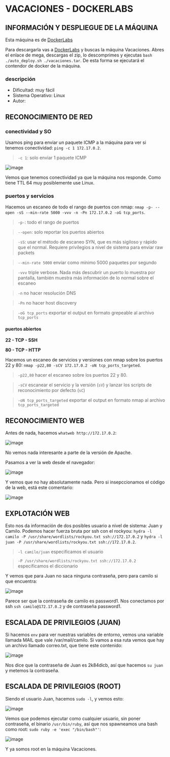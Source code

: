# VACACIONES - DOCKERLABS

## INFORMACIÓN Y DESPLIEGUE DE LA MÁQUINA

Esta máquina es de [DockerLabs](https://dockerlabs.es)

Para descargarla vas a [DockerLabs](https://dockerlabs.es) y buscas la máquina Vacaciones. Abres el enlace de mega, descargas el zip, lo descomprimes y ejecutas `bash ./auto_deploy.sh ./vacaciones.tar`. De esta forma se ejecutará el contendor de docker de la máquina.

### descripción

- Dificultad: muy fácil
- Sistema Operativo: Linux
- Autor: 

## RECONOCIMIENTO DE RED

### conectividad y SO

Usamos ping para enviar un paquete ICMP a la máquina para ver si tenemos conectividad: `ping -c 1 172.17.0.2`.
> `-c 1`: solo enviar 1 paquete ICMP

![image](https://github.com/user-attachments/assets/0ca709d8-d520-41a4-8064-20c72591f930)

Vemos que tenemos conectividad ya que la máquina nos responde. Como tiene TTL 64 muy posiblemente use Linux.

### puertos y servicios

Hacemos un escaneo de todo el rango de puertos con nmap: `nmap -p- --open -sS --min-rate 5000 -vvv -n -Pn 172.17.0.2 -oG tcp_ports`.
> `-p-`: todo el rango de puertos

> `--open`: solo reportar los puertos abiertos

> `-sS`: usar el método de escaneo SYN, que es más sigiloso y rápido que el normal. Requiere privilegios a nivel de sistema para enviar raw packets

> `--min-rate 5000` enviar como mínimo 5000 paquetes por segundo

> `-vvv` triple verbose. Nada más descubrir un puerto lo muestra por pantalla, también muestra más información de lo normal sobre el escaneo

> `-n` no hacer resolución DNS

> `-Pn` no hacer host discovery

> `-oG tcp_ports` exportar el output en formato grepeable al archivo `tcp_ports`

#### puertos abiertos

**22 - TCP - SSH**

**80 - TCP - HTTP**

Hacemos un escaneo de servicios y versiones con nmap sobre los puertos 22 y 80: `nmap -p22,80 -sCV 172.17.0.2 -oN tcp_ports_targeted`.
> `-p22,80` hacer el escaneo sobre los puertos 22 y 80.

> `-sCV` escanear el servicio y la versión (`sV`) y lanzar los scripts de reconocimiento por defecto (`sC`)

> `-oN tcp_ports_targeted` exportar el output en formato nmap al archivo `tcp_ports_targeted`

## RECONOCIMIENTO WEB

Antes de nada, hacemos `whatweb http://172.17.0.2`:

![image](https://github.com/user-attachments/assets/3be4bfa0-73b6-4059-977a-9a58df7a495d)

No vemos nada interesante a parte de la versión de Apache.

Pasamos a ver la web desde el navegador:

![image](https://github.com/user-attachments/assets/b842e88e-8209-47d8-945d-8921d949162f)

Y vemos que no hay absolutamente nada. Pero si insepccionamos el código de la web, está este comentario:

![image](https://github.com/user-attachments/assets/8edca81e-3d3d-4e19-88ef-33201927279d)

## EXPLOTACIÓN WEB

Esto nos da información de dos posibles usuario a nivel de sistema: Juan y Camilo. Podemos hacer fuerza bruta por ssh con el rockyou: `hydra -l camilo -P /usr/share/wordlists/rockyou.txt ssh://172.17.0.2` y `hydra -l juan -P /usr/share/wordlists/rockyou.txt ssh://172.17.0.2`.
> `-l camilo/juan` especificamos el usuario

> `-P /usr/share/wordlists/rockyou.txt ssh://172.17.0.2` especificamos el diccionario

Y vemos que para Juan no saca ninguna contraseña, pero para camilo si que encuentra:

![image](https://github.com/user-attachments/assets/2465fdab-7763-43ed-ae97-c5515bbc78c4)

Parece ser que la contraseña de camilo es password1. Nos conectamos por ssh `ssh camilo@172.17.0.2` y de contraseña password1.

## ESCALADA DE PRIVILEGIOS (JUAN)

Si hacemos `env` para ver nuestras variables de entorno, vemos una variable llamada MAIL que vale /var/mail/camilo. Si vamos a esa ruta vemos que hay un archivo llamado correo.txt, que tiene este contenido:

![image](https://github.com/user-attachments/assets/b9cda9ad-a7cd-48d6-8376-d21b0fb8ceab)

Nos dice que la contraseña de Juan es 2k84dicb, así que hacemos `su juan` y metemos la contraseña.

## ESCALADA DE PRIVILEGIOS (ROOT)

Siendo el usuario Juan, hacemos `sudo -l`, y vemos esto:

![image](https://github.com/user-attachments/assets/c45168ab-0561-4537-b198-37d824a12c75)

Vemos que podemos ejecutar como cualquier usuario, sin poner contraseña, el binario `/usr/bin/ruby`, así que nos spawneamos una bash como root: `sudo ruby -e 'exec "/bin/bash"'`:

![image](https://github.com/user-attachments/assets/5ab5c200-8a85-4648-b8e8-0ccd47796109)

Y ya somos root en la máquina Vacaciones.